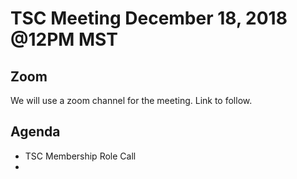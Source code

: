 # TSC Meeting December 18, 2018 @12PM MST

## Zoom
We will use a zoom channel for the meeting. Link to follow.

## Agenda
- TSC Membership Role Call
- 
